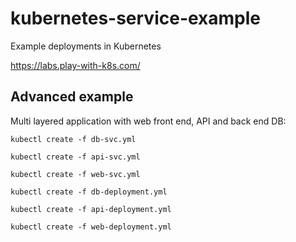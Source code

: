 # kubernetes-service-example
Example deployments in Kubernetes

https://labs.play-with-k8s.com/

## Advanced example
Multi layered application with web front end, API and back end DB:

`kubectl create -f db-svc.yml`

`kubectl create -f api-svc.yml`

`kubectl create -f web-svc.yml`

`kubectl create -f db-deployment.yml`

`kubectl create -f api-deployment.yml`

`kubectl create -f web-deployment.yml`

